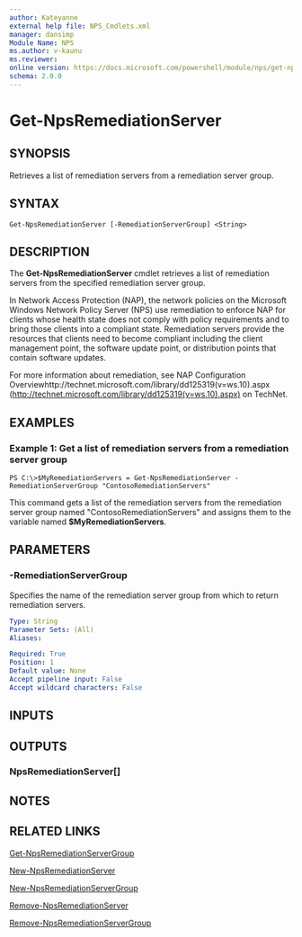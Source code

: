 ```yaml
---
author: Kateyanne
external help file: NPS_Cmdlets.xml
manager: dansimp
Module Name: NPS
ms.author: v-kaunu
ms.reviewer: 
online version: https://docs.microsoft.com/powershell/module/nps/get-npsremediationserver?view=windowsserver2012-ps&wt.mc_id=ps-gethelp
schema: 2.0.0
---
```


# Get-NpsRemediationServer

## SYNOPSIS
Retrieves a list of remediation servers from a remediation server group.

## SYNTAX

```
Get-NpsRemediationServer [-RemediationServerGroup] <String>
```

## DESCRIPTION
The **Get-NpsRemediationServer** cmdlet retrieves a list of remediation servers from the specified remediation server group.

In Network Access Protection (NAP), the network policies on the Microsoft Windows Network Policy Server (NPS) use remediation to enforce NAP for clients whose health state does not comply with policy requirements and to bring those clients into a compliant state.
Remediation servers provide the resources that clients need to become compliant including the client management point, the software update point, or distribution points that contain software updates.

For more information about remediation, see NAP Configuration Overviewhttp://technet.microsoft.com/library/dd125319(v=ws.10).aspx (http://technet.microsoft.com/library/dd125319(v=ws.10).aspx) on TechNet.

## EXAMPLES

### Example 1: Get a list of remediation servers from a remediation server group
```
PS C:\>$MyRemediationServers = Get-NpsRemediationServer -RemediationServerGroup "ContosoRemediationServers"
```

This command gets a list of the remediation servers from the remediation server group named "ContosoRemediationServers" and assigns them to the variable named **$MyRemediationServers**.

## PARAMETERS

### -RemediationServerGroup
Specifies the name of the remediation server group from which to return remediation servers.

```yaml
Type: String
Parameter Sets: (All)
Aliases: 

Required: True
Position: 1
Default value: None
Accept pipeline input: False
Accept wildcard characters: False
```

## INPUTS

## OUTPUTS

### NpsRemediationServer[]

## NOTES

## RELATED LINKS

[Get-NpsRemediationServerGroup](./Get-NpsRemediationServerGroup.md)

[New-NpsRemediationServer](./New-NpsRemediationServer.md)

[New-NpsRemediationServerGroup](./New-NpsRemediationServerGroup.md)

[Remove-NpsRemediationServer](./Remove-NpsRemediationServer.md)

[Remove-NpsRemediationServerGroup](./Remove-NpsRemediationServerGroup.md)

